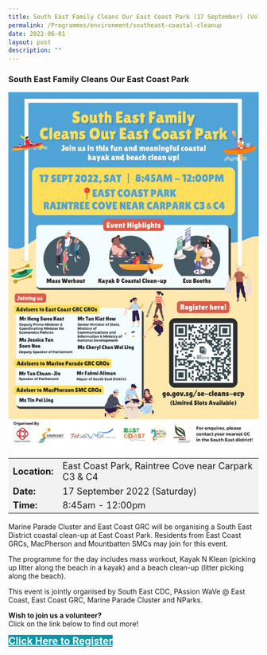 ```yaml
---
title: South East Family Cleans Our East Coast Park (17 September) (Volunteering)
permalink: /Programmes/environment/southeast-coastal-cleanup
date: 2022-06-01
layout: post
description: ""
---
```

### South East Family Cleans Our East Coast Park ###

<img
src="/images/Programmes%20(August%202022)/SE Cleans Our ECP.jpg" style="width:600px; height:auto">


<table  style="font-size:130%; background-color:#f2f2f2">
	<tbody>
		<tr>
			 <td><b>Location:</b></td><td>East Coast Park, Raintree Cove near Carpark C3 & C4</td>
		</tr>
		<tr>
		 <td><b>Date:</b> </td><td>17 September 2022 (Saturday)</td>
		</tr>
		<tr>
			<td> <b>Time:</b> </td><td>8:45am - 12:00pm</td>
		</tr>
	</tbody>
</table>

Marine Parade Cluster and East Coast GRC will be organising a South East District coastal clean-up at East Coast Park. Residents from East Coast GRCs, MacPherson and Mountbatten SMCs may join for this event.

The programme for the day includes mass workout, Kayak N Klean (picking up litter along the beach in a kayak) and a beach clean-up (litter picking along the beach).

This event is jointly organised by South East CDC, PAssion WaVe @ East Coast, East Coast GRC, Marine Parade Cluster and NParks.

<b>Wish to join us a volunteer?</b><br>
Click on the link below to find out more!
<div>
	<a href="https://www.go.gov.sg/se-cleans-ecp" style="font-size:20px; width:35%; height:60px; background-color:#0899AA; color:white" class="bp-button"><b>Click Here to Register</b></a>
</div>